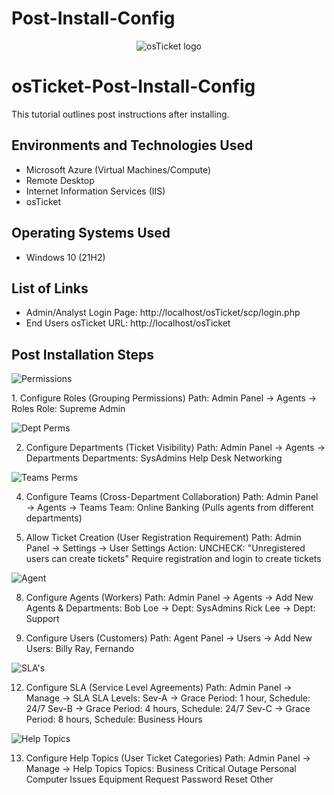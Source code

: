 # Post-Install-Config
<p align="center">
<img src="https://i.imgur.com/Clzj7Xs.png" alt="osTicket logo"/>
</p>

<h1>osTicket-Post-Install-Config</h1>
This tutorial outlines post instructions after installing.<br />

<h2>Environments and Technologies Used</h2>

- Microsoft Azure (Virtual Machines/Compute)
- Remote Desktop
- Internet Information Services (IIS)
- osTicket

<h2>Operating Systems Used </h2>

- Windows 10</b> (21H2)

<h2>List of Links</h2>

- Admin/Analyst Login Page:
http://localhost/osTicket/scp/login.php 
- End Users osTicket URL:
http://localhost/osTicket 

<h2>Post Installation Steps</h2>

<p>
  
![Permissions](https://github.com/user-attachments/assets/97b23a7b-0990-4421-aac5-faa9a45b1524)

  
</p>
<p>
1. Configure Roles (Grouping Permissions)
Path: Admin Panel → Agents → Roles
Role: Supreme Admin

![Dept  Perms](https://github.com/user-attachments/assets/06cbcde9-f431-405f-b2bb-378493d1f043)

  
2. Configure Departments (Ticket Visibility)
Path: Admin Panel → Agents → Departments
Departments:
SysAdmins
Help Desk
Networking

![Teams Perms](https://github.com/user-attachments/assets/503be81e-f989-4dad-bfe3-3ec7b385b644)


4. Configure Teams (Cross-Department Collaboration)
Path: Admin Panel → Agents → Teams
Team: Online Banking (Pulls agents from different departments)

6. Allow Ticket Creation (User Registration Requirement)
Path: Admin Panel → Settings → User Settings
Action:
UNCHECK: "Unregistered users can create tickets"
Require registration and login to create tickets

![Agent](https://github.com/user-attachments/assets/2236f2e1-36b3-4322-8a86-a50ae1e0adda)


8. Configure Agents (Workers)
Path: Admin Panel → Agents → Add New
Agents & Departments:
Bob Loe → Dept: SysAdmins
Rick Lee → Dept: Support

10. Configure Users (Customers)
Path: Agent Panel → Users → Add New
Users:
Billy Ray,
Fernando

![SLA's](https://github.com/user-attachments/assets/23c4c2a7-1fb9-422b-8aa1-25029cf1b2a8)


12. Configure SLA (Service Level Agreements)
Path: Admin Panel → Manage → SLA
SLA Levels:
Sev-A → Grace Period: 1 hour, Schedule: 24/7
Sev-B → Grace Period: 4 hours, Schedule: 24/7
Sev-C → Grace Period: 8 hours, Schedule: Business Hours


![Help Topics](https://github.com/user-attachments/assets/dbcae106-6775-4160-ac4d-9769888f1952)


13. Configure Help Topics (User Ticket Categories)
Path: Admin Panel → Manage → Help Topics
Topics:
Business Critical Outage
Personal Computer Issues
Equipment Request
Password Reset
Other
</p>
<br />

<p>



</p>
<p>



</p>
<br />

